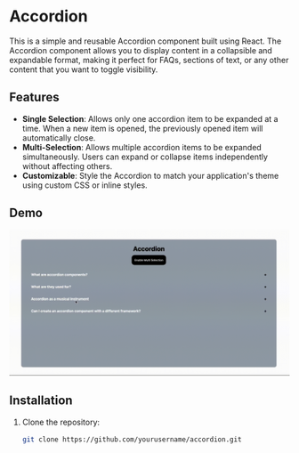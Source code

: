 # Accordion

This is a simple and reusable Accordion component built using React. The Accordion component allows you to display content in a collapsible and expandable format, making it perfect for FAQs, sections of text, or any other content that you want to toggle visibility.

## Features

- **Single Selection**: Allows only one accordion item to be expanded at a time. When a new item is opened, the previously opened item will automatically close.
- **Multi-Selection**: Allows multiple accordion items to be expanded simultaneously. Users can expand or collapse items independently without affecting others.
- **Customizable**: Style the Accordion to match your application's theme using custom CSS or inline styles.


## Demo

![Demo](./src/asset/demo.gif)

## Installation

1. Clone the repository:

   ```bash
   git clone https://github.com/yourusername/accordion.git
